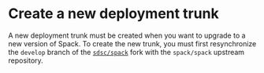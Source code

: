 # Create a new deployment trunk

A new deployment trunk must be created when you want to upgrade to a new version of Spack. To create the new trunk, you must first resynchronize the `develop` branch of the [`sdsc/spack`](https://github.com/sdsc/spack) fork with the `spack/spack` upstream repository.
